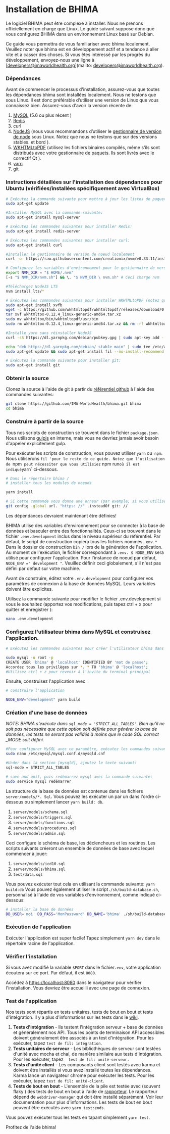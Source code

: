 # Installation de BHIMA

Le logiciel BHIMA peut être complexe à installer. Nous ne prenons officiellement en charge que Linux. Le guide suivant suppose donc que vous configurez BHIMA dans un environnement Linux basé sur Debian.

Ce guide vous permettra de vous familiariser avec bhima localement. Veuillez noter que bhima est en développement actif et a tendance à aller vite et à casser des choses. Si vous êtes intéressé par les progrès du développement, envoyez-nous une ligne à [developers@imaworldhealth.org](mailto: developers@imaworldhealth.org).

### Dépendances

Avant de commencer le processus d'installation, assurez-vous que toutes les dépendances bhima sont installées localement. Nous ne testons que sous Linux. Il est donc préférable d’utiliser une version de Linux que vous connaissez bien. Assurez-vous d'avoir la version récente de:

1. [MySQL](http://dev.mysql.com/downloads/) \(5.6 ou plus récent \)
2. [Redis](https://redis.io)
3. curl
4. [NodeJS](https://nodejs.org/en/) \(nous vous recommandons d’utiliser le [gestionnaire de version de node](https://github.com/creationix/nvm) sous Linux. Notez que nous ne testons que sur des versions stables. et bord \).
5. [WKHTMLtoPDF](http://wkhtmltopdf.org/downloads.html) \(utilisez les fichiers binaires compilés, même s'ils sont distribués avec votre gestionnaire de paquets. Ils sont livrés avec le correctif Qt \).
6. [yarn](https://yarnpkg.com)
7. git

### Instructions détaillées sur l'installation des dépendances pour Ubuntu \(vérifiées/installées spécifiquement avec VirtualBox\)

```bash
# Exécutez la commande suivante pour mettre à jour les listes de paquets:
sudo apt-get update

#Installer MySQL avec la commande suivante:
sudo apt-get install mysql-server

# Exécutez les commandes suivantes pour installer Redis:
sudo apt-get install redis-server

# Exécutez les commandes suivantes pour installer curl:
sudo apt-get install curl

#Installer le gestionnaire de version de noeud localement
curl -o- https://raw.githubusercontent.com/creationix/nvm/v0.33.11/install.sh | frapper

# Configurez les variables d'environnement pour le gestionnaire de version de noeud
export NVM_DIR = "$ HOME/.nvm"
[-s "$ NVM_DIR/nvm.sh"] && \. "$ NVM_DIR \ nvm.sh" # Ceci charge nvm

#Téléchargez NodeJS LTS
nvm install lts/*

# Exécutez les commandes suivantes pour installer WKHTMLtoPDF (notez que la version 0.12.4 doit être installée, la version 0.12.5 ne fonctionne pas actuellement avec bhima):
sudo apt-get install xvfb
wget -c https://github.com/wkhtmltopdf/wkhtmltopdf/releases/download/0.12.4/wkhtmltox-0.12.4_linux-generic-amd64.tar.xz
tar xvf wkhtmltox-0.12.4_linux-generic-amd64.tar.xz
sudo mv wkhtmltox/bin/wkhtmltopdf/usr/bin
sudo rm wkhtmltox-0.12.4_linux-generic-amd64.tar.xz && rm -rf wkhtmltox

#Installe yarn sans réinstaller NodeJS
curl -sS https://dl.yarnpkg.com/debian/pubkey.gpg | sudo apt-key add -

echo "deb https://dl.yarnpkg.com/debian/ stable main" | sudo tee /etc/apt/sources.list.d/yarn.list
sudo apt-get update && sudo apt-get install fil --no-install-recommend

# Exécutez la commande suivante pour installer git:
sudo apt-get install git
```

### Obtenir la source

Clonez la source à l'aide de git à partir du [référentiel github](https://github.com/IMA-WorldHealth/bhima) à l'aide des commandes suivantes:

```bash
git clone https://github.com/IMA-WorldHealth/bhima.git bhima
cd bhima
```

### Construire à partir de la source

Tous nos scripts de construction se trouvent dans le fichier `package.json`. Nous utilisons [gulpjs](http://www.gulpjs.com) en interne, mais vous ne devriez jamais avoir besoin d'appeler explicitement gulp.

Pour exécuter les scripts de construction, vous pouvez utiliser `yarn` ou` npm`. Nous utiliserons `fil 'pour le reste de ce guide. Notez que l'utilisation de `npm` peut nécessiter que vous utilisiez` npm run` où il est indiqué `yarn` ci-dessous.

```bash
# Dans le répertoire bhima /
# installer tous les modules de noeuds

yarn install

# Si cette commande vous donne une erreur (par exemple, si vous utilisez Parallels), essayez d’exécuter la commande suivante:
git config -global url. "https: //" .insteadOf git: //
```

Les dépendances devraient maintenant être définies!

BHIMA utilise des variables d'environnement pour se connecter à la base de données et basculer entre des fonctionnalités. Ceux-ci se trouvent dans le fichier `.env.development` inclus dans le niveau supérieur du référentiel. Par défaut, le script de construction copiera tous les fichiers nommés `.env.*` Dans le dossier de construction `bin /` lors de la génération de l'application. Au moment de l'exécution, le fichier correspondant à `.env. $ NODE_ENV` sera utilisé pour configurer l'application. Pour l'instance de noeud par défaut, `NODE_ENV =" development "`. Veuillez définir ceci globalement, s'il n'est pas défini par défaut sur votre machine.

Avant de construire, éditez votre `.env.development` pour configurer vos paramètres de connexion à la base de données MySQL. Leurs variables doivent être explicites.

Utilisez la commande suivante pour modifier le fichier .env.development si vous le souhaitez \(apportez vos modifications, puis tapez ctrl + x pour quitter et enregistrer \):

```bash
nano .env.development
```

### Configurez l'utilisateur bhima dans MySQL et construisez l'application.

```bash
# Exécutez les commandes suivantes pour créer l'utilisateur bhima dans MySQL afin qu'il puisse construire la base de données (assurez-vous que l'utilisateur et #password correspondent tous les deux à ce que vous avez défini dans le fichier .env.development):

sudo mysql -u root -p
CREATE USER 'bhima' @ 'localhost' IDENTIFIED BY 'mot de passe';
Accordez tous les privilèges sur *. * TO 'bhima' @ 'localhost';
#Utilisez ctrl + z pour revenir à l'invite du terminal principal
```

Ensuite, construisez l'application avec

```bash
# construire l'application

NODE_ENV="development" yarn build
```

### Création d'une base de données

_NOTE: BHIMA s'exécute dans _`sql_mode = 'STRICT_ALL_TABLES'`_. Bien qu'il ne soit pas nécessaire que cette option soit définie pour générer la base de données, les tests ne seront pas validés à moins que le code SQL correct \_MODE soit défini._

```bash
#Pour configurer MySQL avec ce paramètre, exécutez les commandes suivantes:
sudo nano /etc/mysql/mysql.conf.d/mysqld.cnf

#Under dans la section [mysqld], ajoutez le texte suivant:
sql-mode = STRICT_ALL_TABLES

# save and quit, puis redémarrez mysql avec la commande suivante:
sudo service mysql redémarrer
```

La structure de la base de données est contenue dans les fichiers `server/models/*. Sql`. Vous pouvez les exécuter un par un dans l'ordre ci-dessous ou simplement lancer `yarn build: db`.

1. `server/models/schema.sql`
2. `server/models/triggers.sql`
3. `server/models/functions.sql`
4. `server/models/procedures.sql`
5. `server/models/admin.sql`

Ceci configure le schéma de base, les déclencheurs et les routines. Les scripts suivants créeront un ensemble de données de base avec lequel commencer à jouer:

1. `server/models/icd10.sql`
2. `server/models/bhima.sql`
3. `test/data.sql`

Vous pouvez exécuter tout cela en utilisant la commande suivante: `yarn build:db` Vous pouvez également utiliser le script`./sh/build-database.sh`, personnalisé à l'aide de vos variables d'environnement, comme indiqué ci-dessous:

```bash
# installer la base de données
DB_USER='moi' DB_PASS='MonPassword' DB_NAME='bhima' ./sh/build-database.sh
```

### Exécution de l'application

Exécuter l'application est super facile! Tapez simplement `yarn dev` dans le répertoire racine de l'application.

### Vérifier l'installation

Si vous avez modifié la variable `$PORT` dans le fichier`.env`, votre application écoutera sur ce port. Par défaut, il est `8080`.

Accédez à [https://localhost:8080](https://localhost:8080) dans le navigateur pour vérifier l'installation. Vous devriez être accueilli avec une page de connexion.

### Test de l'application

Nos tests sont répartis en tests unitaires, tests de bout en bout et tests d'intégration. Il y a plus d'informations sur les tests dans le [wiki](https://github.com/IMA-WorldHealth/bhima/wiki).

1. **Tests d'intégration** - Ils testent l'intégration serveur + base de données et généralement nos API. Tous les points de terminaison API accessibles doivent généralement être associés à un test d'intégration. Pour les exécuter, tapez `test de fil: intégration`.
2. **Tests unitaires de serveur** - Les bibliothèques de serveur sont testées d'unité avec mocha et chai, de manière similaire aux tests d'intégration. Pour les exécuter, tapez
   `test de fil: unité-serveur.`
3. **Tests d'unité client** - Les composants client sont testés avec karma et doivent être installés si vous avez installé toutes les dépendances. Karma lance un navigateur chrome pour exécuter les tests. Pour les exécuter, tapez `test de fil: unité-client`.
4. **Tests de bout en bout** - L'ensemble de la pile est testée avec \(souvent flaky \) des tests de bout en bout à l'aide de [rapporteur](https://github.com/IMA-WorldHealth/bhima/blob/master/docs/protractortest.org). Le rapporteur dépend de `webdriver-manager` qui doit être installé séparément. Voir leur documentation pour plus d'informations. Les tests de bout en bout peuvent être exécutés avec `yarn test:ends`.

Vous pouvez exécuter tous les tests en tapant simplement `yarn test`.

Profitez de l'aide bhima!
